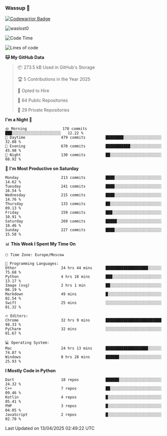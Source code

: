 ### Wassup 👋

[![Codewarrior Badge](https://www.codewars.com/users/waslost/badges/small)](https://www.codewars.com/users/waslost)

<p align="left"> <img src="https://komarev.com/ghpvc/?username=waslost0" alt="waslost0" /></p>

<!--START_SECTION:waka-->
![Code Time](http://img.shields.io/badge/Code%20Time-5%2C581%20hrs%207%20mins-blue)

![Lines of code](https://img.shields.io/badge/From%20Hello%20World%20I%27ve%20Written-1.5%20million%20lines%20of%20code-blue)

**🐱 My GitHub Data** 

> 📦 273.5 kB Used in GitHub's Storage 
 > 
> 🏆 5 Contributions in the Year 2025
 > 
> 💼 Opted to Hire
 > 
> 📜 64 Public Repositories 
 > 
> 🔑 29 Private Repositories 
 > 
**I'm a Night 🦉** 

```text
🌞 Morning                178 commits         ███░░░░░░░░░░░░░░░░░░░░░░   12.22 % 
🌆 Daytime                479 commits         ████████░░░░░░░░░░░░░░░░░   32.88 % 
🌃 Evening                670 commits         ███████████░░░░░░░░░░░░░░   45.98 % 
🌙 Night                  130 commits         ██░░░░░░░░░░░░░░░░░░░░░░░   08.92 % 
```
📅 **I'm Most Productive on Saturday** 

```text
Monday                   213 commits         ████░░░░░░░░░░░░░░░░░░░░░   14.62 % 
Tuesday                  241 commits         ████░░░░░░░░░░░░░░░░░░░░░   16.54 % 
Wednesday                215 commits         ████░░░░░░░░░░░░░░░░░░░░░   14.76 % 
Thursday                 133 commits         ██░░░░░░░░░░░░░░░░░░░░░░░   09.13 % 
Friday                   159 commits         ███░░░░░░░░░░░░░░░░░░░░░░   10.91 % 
Saturday                 269 commits         █████░░░░░░░░░░░░░░░░░░░░   18.46 % 
Sunday                   227 commits         ████░░░░░░░░░░░░░░░░░░░░░   15.58 % 
```


📊 **This Week I Spent My Time On** 

```text
🕑︎ Time Zone: Europe/Moscow

💬 Programming Languages: 
Other                    24 hrs 44 mins      ███████████████████░░░░░░   75.68 % 
Python                   4 hrs 18 mins       ███░░░░░░░░░░░░░░░░░░░░░░   13.17 % 
Image (svg)              2 hrs 1 min         ██░░░░░░░░░░░░░░░░░░░░░░░   06.19 % 
Markdown                 49 mins             █░░░░░░░░░░░░░░░░░░░░░░░░   02.54 % 
Swift                    25 mins             ░░░░░░░░░░░░░░░░░░░░░░░░░   01.32 % 

🔥 Editors: 
Chrome                   32 hrs 9 mins       █████████████████████████   98.33 % 
PyCharm                  32 mins             ░░░░░░░░░░░░░░░░░░░░░░░░░   01.67 % 

💻 Operating System: 
Mac                      24 hrs 13 mins      ███████████████████░░░░░░   74.07 % 
Windows                  8 hrs 28 mins       ██████░░░░░░░░░░░░░░░░░░░   25.93 % 
```

**I Mostly Code in Python** 

```text
Dart                     18 repos            ██████░░░░░░░░░░░░░░░░░░░   24.32 % 
C++                      7 repos             ██░░░░░░░░░░░░░░░░░░░░░░░   09.46 % 
Kotlin                   4 repos             █░░░░░░░░░░░░░░░░░░░░░░░░   05.41 % 
PHP                      3 repos             █░░░░░░░░░░░░░░░░░░░░░░░░   04.05 % 
JavaScript               2 repos             █░░░░░░░░░░░░░░░░░░░░░░░░   02.70 % 
```




 Last Updated on 13/04/2025 02:49:22 UTC
<!--END_SECTION:waka-->

